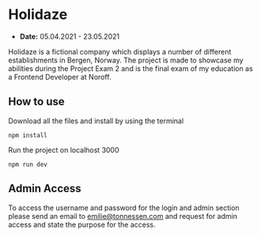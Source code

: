 # Holidaze 
- **Date:** 05.04.2021 - 23.05.2021 <br />

Holidaze is a fictional company which displays a number of different establishments in Bergen, Norway. The project is made to showcase my abilities during the Project Exam 2 and is the final exam of my education as a Frontend Developer at Noroff.

## How to use
Download all the files and install by using the terminal
```node
npm install
``` 

Run the project on localhost 3000 
```node
npm run dev
```
## Admin Access
To access the username and password for the login and admin section please send an email to emilie@tonnessen.com and request for admin access and state the purpose for the access.